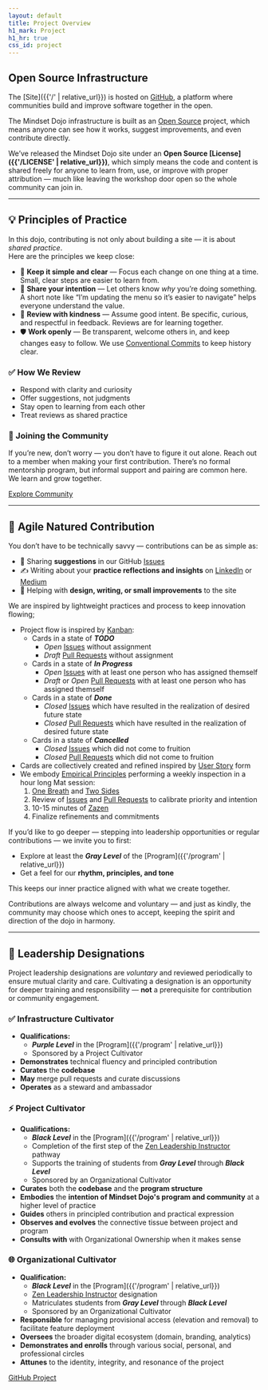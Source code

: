 ```yaml
---
layout: default
title: Project Overview
h1_mark: Project
h1_hr: true
css_id: project
---
```


## Open Source Infrastructure

The [Site]({{'/' | relative_url}}) is hosted on [GitHub](https://github.com/), a platform where communities build and improve software together in the open.

The Mindset Dojo infrastructure is built as an [Open Source](https://opensource.com/resources/what-open-source) project, which means anyone can see how it works, suggest improvements, and even contribute directly.

We’ve released the Mindset Dojo site under an **Open Source [License]({{'/LICENSE' | relative_url}})**, which simply means the code and content is shared freely for anyone to learn from, use, or improve with proper attribution — much like leaving the workshop door open so the whole community can join in.

---

## 💡 Principles of Practice

In this dojo, contributing is not only about building a site — it is about *shared practice*.  
Here are the principles we keep close:

* 🎯 **Keep it simple and clear** — Focus each change on one thing at a time. Small, clear steps are easier to learn from.  
* 🧭 **Share your intention** — Let others know *why* you’re doing something. A short note like “I’m updating the menu so it’s easier to navigate” helps everyone understand the value.  
* 🤝 **Review with kindness** — Assume good intent. Be specific, curious, and respectful in feedback. Reviews are for learning together.  
* 🛡️ **Work openly** — Be transparent, welcome others in, and keep changes easy to follow. We use [Conventional Commits](https://www.conventionalcommits.org/) to keep history clear.  

### ✅ How We Review

* Respond with clarity and curiosity  
* Offer suggestions, not judgments  
* Stay open to learning from each other  
* Treat reviews as shared practice  

### 🤝 Joining the Community

If you’re new, don’t worry — you don’t have to figure it out alone. Reach out to a member when making your first contribution. There’s no formal mentorship program, but informal support and pairing are common here. We learn and grow together.

<div class="md-cta-group">
    <a href="{{ '/' | relative_url }}">Explore Community</a>
</div>

---

## 🥋 Agile Natured Contribution
  
You don’t have to be technically savvy — contributions can be as simple as:

* 💬 Sharing **suggestions** in our GitHub [Issues]({{site.repo_url}}/issues)  
* ✍️ Writing about your **practice reflections and insights** on [LinkedIn](https://www.linkedin.com/) or [Medium](https://medium.com/)  
* 🧩 Helping with **design, writing, or small improvements** to the site

We are inspired by lightweight practices and process to keep innovation flowing;

* Project flow is inspired by [Kanban](https://en.wikipedia.org/wiki/Kanban_(development)):
  * Cards in a state of ***TODO***
    * *Open* [Issues]({{site.repo_url}}/issues) without assignment
    * *Draft* [Pull Requests]({{site.repo_url}}/pulls) without assignment
  * Cards in a state of ***In Progress***
    * *Open* [Issues]({{site.repo_url}}/issues) with at least one person who has assigned themself
    * *Draft* or *Open* [Pull Requests]({{site.repo_url}}/pulls) with at least one person who has assigned themself
  * Cards in a state of ***Done***
    * *Closed* [Issues]({{site.repo_url}}/issues) which have resulted in the realization of desired future state
    * *Closed* [Pull Requests]({{site.repo_url}}/pulls) which have resulted in the realization of desired future state
  * Cards in a state of ***Cancelled***
    * *Closed* [Issues]({{site.repo_url}}/issues) which did not come to fruition
    * *Closed* [Pull Requests]({{site.repo_url}}/pulls) which did not come to fruition
* Cards are collectively created and refined inspired by [User Story](https://en.wikipedia.org/wiki/User_story) form
* We embody [Empirical Principles](https://www.scrum.org/resources/blog/three-pillars-empiricism-scrum) performing a weekly inspection in a hour long Mat session:
  1. [One Breath](https://vimeo.com/944618879/47e96945a4) and [Two Sides](https://vimeo.com/944663134/d4f1c4f333)
  2. Review of [Issues]({{site.repo_url}}/issues) and [Pull Requests]({{site.repo_url}}/pulls) to calibrate priority and intention
  3. 10-15 minutes of [Zazen](https://www.youtube.com/watch?v=Qf1vmcP7otk)
  4. Finalize refinements and commitments

If you’d like to go deeper — stepping into leadership opportunities or regular contributions — we invite you to first:

* Explore at least the ***Gray Level*** of the [Program]({{'/program' | relative_url}})  
* Get a feel for our **rhythm, principles, and tone**  

This keeps our inner practice aligned with what we create together.

Contributions are always welcome and voluntary — and just as kindly, the community may choose which ones to accept, keeping the spirit and direction of the dojo in harmony.  

---

## 🧭 Leadership Designations

Project leadership designations are *voluntary* and reviewed periodically to ensure mutual clarity and care. Cultivating a designation is an opportunity for deeper training and responsibility — **not** a prerequisite for contribution or community engagement.

### ✅ Infrastructure Cultivator

* **Qualifications:**
  * ***Purple Level*** in the [Program]({{'/program' | relative_url}})
  * Sponsored by a Project Cultivator
* **Demonstrates** technical fluency and principled contribution
* **Curates** the **codebase**
* **May** merge pull requests and curate discussions
* **Operates** as a steward and ambassador

### ⚡ Project Cultivator

* **Qualifications:**
  * ***Black Level*** in the [Program]({{'/program' | relative_url}})
  * Completion of the first step of the [Zen Leadership Instructor](https://zenleader.global/programs/coachinstructor/zlinstructor) pathway
  * Supports the training of students from ***Gray Level*** through ***Black Level***
  * Sponsored by an Organizational Cultivator
* **Curates** both the **codebase** and the **program structure**
* **Embodies** the **intention of Mindset Dojo's program and community** at a higher level of practice
* **Guides** others in principled contribution and practical expression
* **Observes and evolves** the connective tissue between project and program
* **Consults with** with Organizational Ownership when it makes sense

### 🌐 Organizational Cultivator

* **Qualification:**
  * ***Black Level*** in the [Program]({{'/program' | relative_url}})
  * [Zen Leadership Instructor](https://zenleader.global/programs/coachinstructor/zlinstructor) designation
  * Matriculates students from ***Gray Level*** through ***Black Level***
  * Sponsored by an Organizational Cultivator
* **Responsible** for managing provisional access (elevation and removal) to facilitate feature deployment
* **Oversees** the broader digital ecosystem (domain, branding, analytics)
* **Demonstrates and enrolls** through various social, personal, and professional circles
* **Attunes** to the identity, integrity, and resonance of the project

<div class="md-cta-group">
    <a href="{{site.repo_url}}">GitHub Project</a>
</div>
